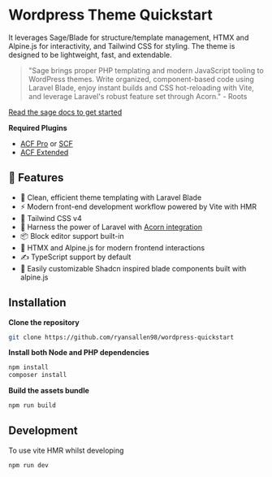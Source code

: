 # Wordpress Theme Quickstart

It leverages Sage/Blade for structure/template management, HTMX and Alpine.js for interactivity, and Tailwind CSS for styling. 
The theme is designed to be lightweight, fast, and extendable.

> "Sage brings proper PHP templating and modern JavaScript tooling to WordPress themes. Write organized, component-based code using Laravel Blade, enjoy instant builds and CSS hot-reloading with Vite, and leverage Laravel's robust feature set through Acorn." - Roots

[Read the sage docs to get started](https://roots.io/sage/docs/installation/)

**Required Plugins**

- [ACF Pro](https://www.advancedcustomfields.com/pro/) or [SCF](https://wordpress.org/plugins/secure-custom-fields/)
- [ACF Extended](https://wordpress.org/plugins/acf-extended/)

## 🚀 Features

- 🔧 Clean, efficient theme templating with Laravel Blade
- ⚡️ Modern front-end development workflow powered by Vite with HMR
- 🎨 Tailwind CSS v4
- 🚀 Harness the power of Laravel with [Acorn integration](https://github.com/roots/acorn)
- 📦 Block editor support built-in
- 🔄 HTMX and Alpine.js for modern frontend interactions
- ✍️ TypeScript support by default
- 🧱 Easily customizable Shadcn inspired blade components built with alpine.js


## Installation

**Clone the repository**

```bash
git clone https://github.com/ryansallen98/wordpress-quickstart
```

**Install both Node and PHP dependencies**

```bash
npm install
composer install
```

**Build the assets bundle**

```bash
npm run build
```

## Development

To use vite HMR whilst developing

```bash
npm run dev
```
